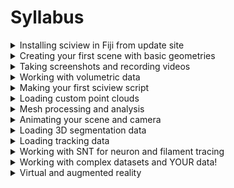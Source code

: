 # Syllabus

<details>
  <summary>Installing sciview in Fiji from update site</summary>

  1. Follow the [Fiji installation instructions](https://docs.scenery.graphics/sciview/installation/installing-fiji), if it is not already installed.

  2. Install the sciview update site using [these instructions](https://docs.scenery.graphics/sciview/installation/installing-the-sciview-plugin-for-fiji)
</details>

<details>
  <summary>Creating your first scene with basic geometries</summary>

  - Adding primitive shapes and meshes
  - Working with the inspector
  - Using the scene graph
</details>

<details>
  <summary>Taking screenshots and recording videos</summary>

</details>

<details>
  <summary>Working with volumetric data</summary>

</details>

<details>
  <summary>Making your first sciview script</summary>

  - Basic SciJava scripting with sciview
</details>

<details>
  <summary>Loading custom point clouds</summary>

  - Multiple ways to visualize point clouds
  - Default point cloud readers
  - Custom point cloud readers
</details>

<details>
  <summary>Mesh processing and analysis</summary>

  - Isosurface extraction
  - Voxelization
</details>

<details>
  <summary>Animating your scene and camera</summary>

  - Scripting animations
</details>

<details>
  <summary>Loading 3D segmentation data</summary>

</details>

<details>
  <summary>Loading tracking data</summary>

</details>


<details>
  <summary>Working with SNT for neuron and filament tracing</summary>

</details>

<details>
  <summary>Working with complex datasets and YOUR data!</summary>

</details>

<details>
  <summary>Virtual and augmented reality</summary>

</details>
